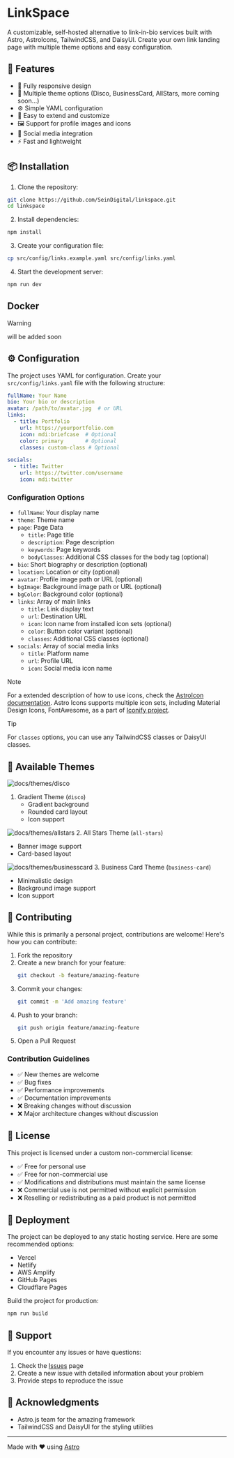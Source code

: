 # LinkSpace

A customizable, self-hosted alternative to link-in-bio services built with Astro, AstroIcons, TailwindCSS, and DaisyUI. Create your own link landing page with multiple theme options and easy configuration.

## 🚀 Features

- 📱 Fully responsive design
- 🎨 Multiple theme options (Disco, BusinessCard, AllStars, more coming soon...)
- ⚙️ Simple YAML configuration
- 🔌 Easy to extend and customize
- 🖼️ Support for profile images and icons
- 🔗 Social media integration
- ⚡ Fast and lightweight

## 📦 Installation

1. Clone the repository:
```bash
git clone https://github.com/SeinDigital/linkspace.git
cd linkspace
```

2. Install dependencies:
```bash
npm install
```

3. Create your configuration file:
```bash
cp src/config/links.example.yaml src/config/links.yaml
```

4. Start the development server:
```bash
npm run dev
```

##  Docker 

> [!WARNING]
will be added soon

## ⚙️ Configuration

The project uses YAML for configuration. Create your `src/config/links.yaml` file with the following structure:

```yaml
fullName: Your Name
bio: Your bio or description
avatar: /path/to/avatar.jpg  # or URL
links:
  - title: Portfolio
    url: https://yourportfolio.com
    icon: mdi:briefcase  # Optional
    color: primary       # Optional
    classes: custom-class # Optional

socials:
  - title: Twitter
    url: https://twitter.com/username
    icon: mdi:twitter
```

### Configuration Options

- `fullName`: Your display name
- `theme`: Theme name 
- `page`: Page Data
  - `title`: Page title
  - `description`: Page description
  - `keywords`: Page keywords
  - `bodyClasses`: Additional CSS classes for the body tag (optional)
- `bio`: Short biography or description (optional)
- `location`: Location or city (optional)
- `avatar`: Profile image path or URL (optional)
- `bgImage`: Background image path or URL (optional)
- `bgColor`: Background color (optional)
- `links`: Array of main links
  - `title`: Link display text
  - `url`: Destination URL
  - `icon`: Icon name from installed icon sets (optional)
  - `color`: Button color variant (optional)
  - `classes`: Additional CSS classes (optional)
- `socials`: Array of social media links
  - `title`: Platform name
  - `url`: Profile URL
  - `icon`: Social media icon name
  
> [!NOTE]  
> For a extended description of how to use icons, check the [AstroIcon documentation](https://www.astroicon.dev/getting-started/). 
Astro Icons supports multiple icon sets, including Material Design Icons, FontAwesome, as a part of [Iconify project](https://icon-sets.iconify.design).

> [!TIP]
> For `classes` options, you can use any TailwindCSS classes or DaisyUI classes. 

## 🎨 Available Themes

![docs/themes/disco](docs/themes/disco.png)
1. Gradient Theme (`disco`)
   - Gradient background
   - Rounded card layout
   - Icon support

![docs/themes/allstars](docs/themes/all-stars.png)
2. All Stars Theme (`all-stars`)
   - Banner image support
   - Card-based layout

![docs/themes/businesscard](docs/themes/card.png)
3. Business Card Theme (`business-card`)
   - Minimalistic design
   - Background image support
   - Icon support

## 🤝 Contributing

While this is primarily a personal project, contributions are welcome! Here's how you can contribute:

1. Fork the repository
2. Create a new branch for your feature:
   ```bash
   git checkout -b feature/amazing-feature
   ```
3. Commit your changes:
   ```bash
   git commit -m 'Add amazing feature'
   ```
4. Push to your branch:
   ```bash
   git push origin feature/amazing-feature
   ```
5. Open a Pull Request

### Contribution Guidelines

- ✅ New themes are welcome
- ✅ Bug fixes
- ✅ Performance improvements
- ✅ Documentation improvements
- ❌ Breaking changes without discussion
- ❌ Major architecture changes without discussion

## 📝 License

This project is licensed under a custom non-commercial license:

- ✅ Free for personal use
- ✅ Free for non-commercial use
- ✅ Modifications and distributions must maintain the same license
- ❌ Commercial use is not permitted without explicit permission
- ❌ Reselling or redistributing as a paid product is not permitted

## 🚀 Deployment

The project can be deployed to any static hosting service. Here are some recommended options:

- Vercel
- Netlify
- AWS Amplify
- GitHub Pages
- Cloudflare Pages

Build the project for production:
```bash
npm run build
```

## 🤔 Support

If you encounter any issues or have questions:

1. Check the [Issues](https://github.com/SeinDigital/linkspace/issues) page
2. Create a new issue with detailed information about your problem
3. Provide steps to reproduce the issue

## 🙏 Acknowledgments

- Astro.js team for the amazing framework
- TailwindCSS and DaisyUI for the styling utilities

---

Made with ❤️ using [Astro](https://astro.build)